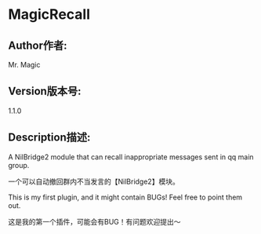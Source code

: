# MagicRecall
## Author作者: 
Mr. Magic
## Version版本号: 
1.1.0
## Description描述:
 A NilBridge2 module that can recall inappropriate messages sent in qq main group.
 
 一个可以自动撤回群内不当发言的【NilBridge2】模块。
 
 This is my first plugin, and it might contain BUGs! Feel free to point them out.

这是我的第一个插件，可能会有BUG！有问题欢迎提出～
